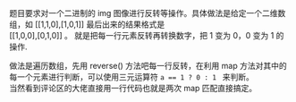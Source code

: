 题目要求对一个二进制的 img 图像进行反转等操作。具体做法是给定一个二维数组，如 [[1,1,0],[1,0,1]] 最后出来的结果格式是<br>
[[1,0,0],[0,1,0]] 。 就是把每一行元素反转再转换数字，把 1 变为 0，0 变为 1 的操作.

做法是遍历数组，先用 reverse() 方法吧每一行反转，在利用 map 方法对其中的每一个元素进行判断，可以使用三元运算符 `a == 1 ? 0 : 1 ` 来判断。<br>
当然看到评论区的大佬直接用一行代码也就是两次 map 匹配直接搞定。
